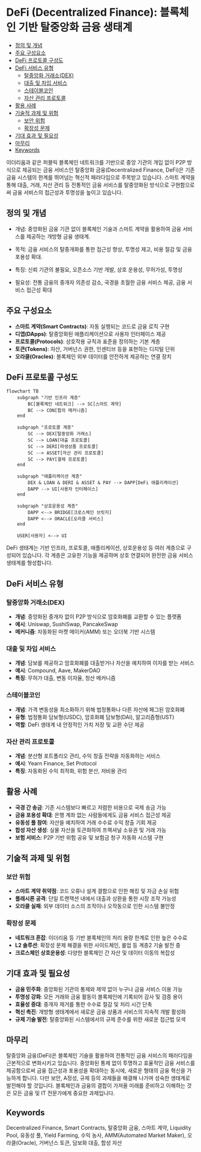# DeFi (Decentralized Finance): 블록체인 기반 탈중앙화 금융 생태계

<!-- mtoc-start -->

- [정의 및 개념](#정의-및-개념)
- [주요 구성요소](#주요-구성요소)
- [DeFi 프로토콜 구성도](#defi-프로토콜-구성도)
- [DeFi 서비스 유형](#defi-서비스-유형)
  - [탈중앙화 거래소(DEX)](#탈중앙화-거래소dex)
  - [대출 및 차입 서비스](#대출-및-차입-서비스)
  - [스테이블코인](#스테이블코인)
  - [자산 관리 프로토콜](#자산-관리-프로토콜)
- [활용 사례](#활용-사례)
- [기술적 과제 및 위험](#기술적-과제-및-위험)
  - [보안 위험](#보안-위험)
  - [확장성 문제](#확장성-문제)
- [기대 효과 및 필요성](#기대-효과-및-필요성)
- [마무리](#마무리)
- [Keywords](#keywords)

<!-- mtoc-end -->

이더리움과 같은 퍼블릭 블록체인 네트워크를 기반으로 중앙 기관의 개입 없이 P2P 방식으로 제공되는 금융 서비스인 탈중앙화 금융(Decentralized Finance, DeFi)은 기존 금융 시스템의 한계를 뛰어넘는 혁신적 패러다임으로 주목받고 있습니다. 스마트 계약을 통해 대출, 거래, 자산 관리 등 전통적인 금융 서비스를 탈중앙화된 방식으로 구현함으로써 금융 서비스의 접근성과 투명성을 높이고 있습니다.

## 정의 및 개념

- 개념: 중앙화된 금융 기관 없이 블록체인 기술과 스마트 계약을 활용하여 금융 서비스를 제공하는 개방형 금융 생태계.
- 목적: 금융 서비스의 탈중개화를 통한 접근성 향상, 투명성 제고, 비용 절감 및 금융 포용성 확대.

- 특징: 신뢰 기관의 불필요, 오픈소스 기반 개발, 상호 운용성, 무허가성, 투명성
- 필요성: 전통 금융의 중개자 의존성 감소, 국경을 초월한 금융 서비스 제공, 금융 서비스 접근성 확대

## 주요 구성요소

- **스마트 계약(Smart Contracts)**: 자동 실행되는 코드로 금융 로직 구현
- **디앱(DApps)**: 탈중앙화된 애플리케이션으로 사용자 인터페이스 제공
- **프로토콜(Protocols)**: 상호작용 규칙과 표준을 정의하는 기본 계층
- **토큰(Tokens)**: 자산, 거버넌스 권한, 인센티브 등을 표현하는 디지털 단위
- **오라클(Oracles)**: 블록체인 외부 데이터를 안전하게 제공하는 연결 장치

## DeFi 프로토콜 구성도

```mermaid
flowchart TB
    subgraph "기반 인프라 계층"
        BC[블록체인 네트워크] --> SC[스마트 계약]
        BC --> CON[합의 메커니즘]
    end

    subgraph "프로토콜 계층"
        SC --> DEX[탈중앙화 거래소]
        SC --> LOAN[대출 프로토콜]
        SC --> DERI[파생상품 프로토콜]
        SC --> ASSET[자산 관리 프로토콜]
        SC --> PAY[결제 프로토콜]
    end

    subgraph "애플리케이션 계층"
        DEX & LOAN & DERI & ASSET & PAY --> DAPP[DeFi 애플리케이션]
        DAPP --> UI[사용자 인터페이스]
    end

    subgraph "상호운용성 계층"
        DAPP <--> BRIDGE[크로스체인 브릿지]
        DAPP <--> ORACLE[오라클 서비스]
    end

    USER[사용자] <--> UI
```

DeFi 생태계는 기반 인프라, 프로토콜, 애플리케이션, 상호운용성 등 여러 계층으로 구성되어 있습니다. 각 계층은 고유한 기능을 제공하며 상호 연결되어 완전한 금융 서비스 생태계를 형성합니다.

## DeFi 서비스 유형

### 탈중앙화 거래소(DEX)

- **개념**: 중앙화된 중개자 없이 P2P 방식으로 암호화폐를 교환할 수 있는 플랫폼
- **예시**: Uniswap, SushiSwap, PancakeSwap
- **메커니즘**: 자동화된 마켓 메이커(AMM) 또는 오더북 기반 시스템

### 대출 및 차입 서비스

- **개념**: 담보를 제공하고 암호화폐를 대출받거나 자산을 예치하여 이자를 받는 서비스
- **예시**: Compound, Aave, MakerDAO
- **특징**: 무허가 대출, 변동 이자율, 청산 메커니즘

### 스테이블코인

- **개념**: 가격 변동성을 최소화하기 위해 법정통화나 다른 자산에 페그된 암호화폐
- **유형**: 법정통화 담보형(USDC), 암호화폐 담보형(DAI), 알고리즘형(UST)
- **역할**: DeFi 생태계 내 안정적인 가치 저장 및 교환 수단 제공

### 자산 관리 프로토콜

- **개념**: 분산형 포트폴리오 관리, 수익 창출 전략을 자동화하는 서비스
- **예시**: Yearn Finance, Set Protocol
- **특징**: 자동화된 수익 최적화, 위험 분산, 저비용 관리

## 활용 사례

- **국경 간 송금**: 기존 시스템보다 빠르고 저렴한 비용으로 국제 송금 가능
- **금융 포용성 확대**: 은행 계좌 없는 사람들에게도 금융 서비스 접근성 제공
- **유동성 풀 참여**: 자산을 예치하여 거래 수수료 수익 창출 기회 제공
- **합성 자산 생성**: 실물 자산을 토큰화하여 프랙셔널 소유권 및 거래 가능
- **보험 서비스**: P2P 기반 위험 공유 및 보험금 청구 자동화 시스템 구현

## 기술적 과제 및 위험

### 보안 위험

- **스마트 계약 취약점**: 코드 오류나 설계 결함으로 인한 해킹 및 자금 손실 위험
- **플래시론 공격**: 단일 트랜잭션 내에서 대출과 상환을 통한 시장 조작 가능성
- **오라클 실패**: 외부 데이터 소스의 조작이나 오작동으로 인한 시스템 불안정

### 확장성 문제

- **네트워크 혼잡**: 이더리움 등 기반 블록체인의 처리 용량 한계로 인한 높은 수수료
- **L2 솔루션**: 확장성 문제 해결을 위한 사이드체인, 롤업 등 계층2 기술 발전 중
- **크로스체인 상호운용성**: 다양한 블록체인 간 자산 및 데이터 이동의 복잡성

## 기대 효과 및 필요성

- **금융 민주화**: 중앙화된 기관의 통제와 제약 없이 누구나 금융 서비스 이용 가능
- **투명성 강화**: 모든 거래와 금융 활동이 블록체인에 기록되어 감사 및 검증 용이
- **효율성 증대**: 중개자 제거를 통한 수수료 절감 및 처리 시간 단축
- **혁신 촉진**: 개방형 생태계에서 새로운 금융 상품과 서비스의 지속적 개발 활성화
- **규제 기술 발전**: 탈중앙화된 시스템에서의 규제 준수를 위한 새로운 접근법 모색

## 마무리

탈중앙화 금융(DeFi)은 블록체인 기술을 활용하여 전통적인 금융 서비스의 패러다임을 근본적으로 변화시키고 있습니다. 중앙화된 통제 없이 투명하고 효율적인 금융 서비스를 제공함으로써 금융 접근성과 포용성을 확대하는 동시에, 새로운 형태의 금융 혁신을 가능하게 합니다. 다만 보안, A정성, 규제 등의 과제들을 해결해 나가며 성숙한 생태계로 발전해야 할 것입니다. 블록체인과 금융의 결합이 가져올 미래를 준비하고 이해하는 것은 모든 금융 및 IT 전문가에게 중요한 과제입니다.

## Keywords

Decentralized Finance, Smart Contracts, 탈중앙화 금융, 스마트 계약, Liquidity Pool, 유동성 풀, Yield Farming, 수익 농사, AMM(Automated Market Maker), 오라클(Oracle), 거버넌스 토큰, 담보화 대출, 합성 자산
